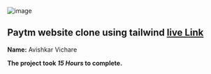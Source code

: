 ![image](https://img.shields.io/badge/tailwind-Rode.com-lightgrey)


## Paytm website clone using tailwind  [live Link](https://rode-clone-tailwind.netlify.app/)

**Name:** Avishkar Vichare

**The project took ***15 Hours*** to complete.** 
